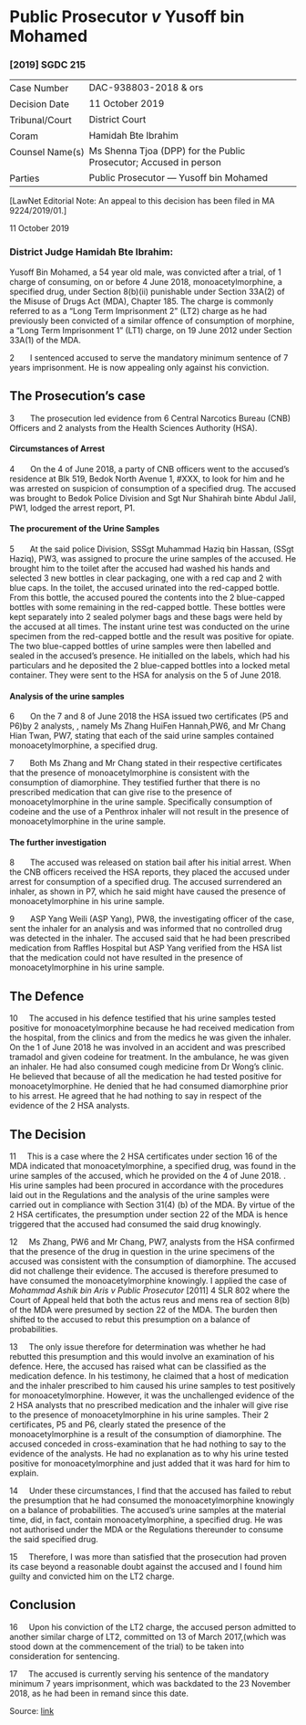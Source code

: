 <style>.footnotes::before { content: "Footnotes:"; }</style>
# Public Prosecutor _v_ Yusoff bin Mohamed  

### \[2019\] SGDC 215

<table id="info-table"><tbody><tr class="info-row"><td class="txt-label" style="padding: 4px 0px; white-space: nowrap" valign="top">Case Number</td><td class="txt-body">DAC-938803-2018 &amp; ors</td></tr><tr class="info-row"><td class="txt-label" style="padding: 4px 0px; white-space: nowrap" valign="top">Decision Date</td><td class="txt-body">11 October 2019</td></tr><tr class="info-row"><td class="txt-label" style="padding: 4px 0px; white-space: nowrap" valign="top">Tribunal/Court</td><td class="txt-body">District Court</td></tr><tr class="info-row"><td class="txt-label" style="padding: 4px 0px; white-space: nowrap" valign="top">Coram</td><td class="txt-body">Hamidah Bte Ibrahim</td></tr><tr class="info-row"><td class="txt-label" style="padding: 4px 0px; white-space: nowrap" valign="top">Counsel Name(s)</td><td class="txt-body">Ms Shenna Tjoa (DPP) for the Public Prosecutor; Accused in person</td></tr><tr class="info-row"><td class="txt-label" style="padding: 4px 0px; white-space: nowrap" valign="top">Parties</td><td class="txt-body">Public Prosecutor — Yusoff bin Mohamed</td></tr></tbody></table>

\[LawNet Editorial Note: An appeal to this decision has been filed in MA 9224/2019/01.\]

11 October 2019

### District Judge Hamidah Bte Ibrahim:

Yusoff Bin Mohamed, a 54 year old male, was convicted after a trial, of 1 charge of consuming, on or before 4 June 2018, monoacetylmorphine, a specified drug, under Section 8(b)(ii) punishable under Section 33A(2) of the Misuse of Drugs Act (MDA), Chapter 185. The charge is commonly referred to as a “Long Term Imprisonment 2” (LT2) charge as he had previously been convicted of a similar offence of consumption of morphine, a “Long Term Imprisonment 1” (LT1) charge, on 19 June 2012 under Section 33A(1) of the MDA.

2       I sentenced accused to serve the mandatory minimum sentence of 7 years imprisonment. He is now appealing only against his conviction.

## The Prosecution’s case

3       The prosecution led evidence from 6 Central Narcotics Bureau (CNB) Officers and 2 analysts from the Health Sciences Authority (HSA).

#### Circumstances of Arrest

4       On the 4 of June 2018, a party of CNB officers went to the accused’s residence at Blk 519, Bedok North Avenue 1, #XXX, to look for him and he was arrested on suspicion of consumption of a specified drug. The accused was brought to Bedok Police Division and Sgt Nur Shahirah binte Abdul Jalil, PW1, lodged the arrest report, P1.

#### The procurement of the Urine Samples

5       At the said police Division, SSSgt Muhammad Haziq bin Hassan, (SSgt Haziq), PW3, was assigned to procure the urine samples of the accused. He brought him to the toilet after the accused had washed his hands and selected 3 new bottles in clear packaging, one with a red cap and 2 with blue caps. In the toilet, the accused urinated into the red-capped bottle. From this bottle, the accused poured the contents into the 2 blue-capped bottles with some remaining in the red-capped bottle. These bottles were kept separately into 2 sealed polymer bags and these bags were held by the accused at all times. The instant urine test was conducted on the urine specimen from the red-capped bottle and the result was positive for opiate. The two blue-capped bottles of urine samples were then labelled and sealed in the accused’s presence. He initialled on the labels, which had his particulars and he deposited the 2 blue-capped bottles into a locked metal container. They were sent to the HSA for analysis on the 5 of June 2018.

#### Analysis of the urine samples

6       On the 7 and 8 of June 2018 the HSA issued two certificates (P5 and P6)by 2 analysts, , namely Ms Zhang HuiFen Hannah,PW6, and Mr Chang Hian Twan, PW7, stating that each of the said urine samples contained monoacetylmorphine, a specified drug.

7       Both Ms Zhang and Mr Chang stated in their respective certificates that the presence of monoacetylmorphine is consistent with the consumption of diamorphine. They testified further that there is no prescribed medication that can give rise to the presence of monoacetylmorphine in the urine sample. Specifically consumption of codeine and the use of a Penthrox inhaler will not result in the presence of monoacetylmorphine in the urine sample.

#### The further investigation

8       The accused was released on station bail after his initial arrest. When the CNB officers received the HSA reports, they placed the accused under arrest for consumption of a specified drug. The accused surrendered an inhaler, as shown in P7, which he said might have caused the presence of monoacetylmorphine in his urine sample.

9       ASP Yang Weili (ASP Yang), PW8, the investigating officer of the case, sent the inhaler for an analysis and was informed that no controlled drug was detected in the inhaler. The accused said that he had been prescribed medication from Raffles Hospital but ASP Yang verified from the HSA list that the medication could not have resulted in the presence of monoacetylmorphine in his urine sample.

## The Defence

10     The accused in his defence testified that his urine samples tested positive for monoacetylmorphine because he had received medication from the hospital, from the clinics and from the medics he was given the inhaler. On the 1 of June 2018 he was involved in an accident and was prescribed tramadol and given codeine for treatment. In the ambulance, he was given an inhaler. He had also consumed cough medicine from Dr Wong’s clinic. He believed that because of all the medication he had tested positive for monoacetylmorphine. He denied that he had consumed diamorphine prior to his arrest. He agreed that he had nothing to say in respect of the evidence of the 2 HSA analysts.

## The Decision

11     This is a case where the 2 HSA certificates under section 16 of the MDA indicated that monoacetylmorphine, a specified drug, was found in the urine samples of the accused, which he provided on the 4 of June 2018. . His urine samples had been procured in accordance with the procedures laid out in the Regulations and the analysis of the urine samples were carried out in compliance with Section 31(4) (b) of the MDA. By virtue of the 2 HSA certificates, the presumption under section 22 of the MDA is hence triggered that the accused had consumed the said drug knowingly.

12     Ms Zhang, PW6 and Mr Chang, PW7, analysts from the HSA confirmed that the presence of the drug in question in the urine specimens of the accused was consistent with the consumption of diamorphine. The accused did not challenge their evidence. The accused is therefore presumed to have consumed the monoacetylmorphine knowingly. I applied the case of _Mohammad Ashik bin Aris v Public Prosecutor_ <span class="citation">\[2011\] 4 SLR 802</span> where the Court of Appeal held that both the actus reus and mens rea of section 8(b) of the MDA were presumed by section 22 of the MDA. The burden then shifted to the accused to rebut this presumption on a balance of probabilities.

13     The only issue therefore for determination was whether he had rebutted this presumption and this would involve an examination of his defence. Here, the accused has raised what can be classified as the medication defence. In his testimony, he claimed that a host of medication and the inhaler prescribed to him caused his urine samples to test positively for monoacetylmorphine. However, it was the unchallenged evidence of the 2 HSA analysts that no prescribed medication and the inhaler will give rise to the presence of monoacetylmorphine in his urine samples. Their 2 certificates, P5 and P6, clearly stated the presence of the monoacetylmorphine is a result of the consumption of diamorphine. The accused conceded in cross-examination that he had nothing to say to the evidence of the analysts. He had no explanation as to why his urine tested positive for monoacetylmorphine and just added that it was hard for him to explain.

14     Under these circumstances, I find that the accused has failed to rebut the presumption that he had consumed the monoacetylmorphine knowingly on a balance of probabilities. The accused’s urine samples at the material time, did, in fact, contain monoacetylmorphine, a specified drug. He was not authorised under the MDA or the Regulations thereunder to consume the said specified drug.

15     Therefore, I was more than satisfied that the prosecution had proven its case beyond a reasonable doubt against the accused and I found him guilty and convicted him on the LT2 charge.

## Conclusion

16     Upon his conviction of the LT2 charge, the accused person admitted to another similar charge of LT2, committed on 13 of March 2017,(which was stood down at the commencement of the trial) to be taken into consideration for sentencing.

17     The accused is currently serving his sentence of the mandatory minimum 7 years imprisonment, which was backdated to the 23 November 2018, as he had been in remand since this date.


Source: [link](https://www.lawnet.sg:443/lawnet/web/lawnet/free-resources?p_p_id=freeresources_WAR_lawnet3baseportlet&p_p_lifecycle=1&p_p_state=normal&p_p_mode=view&_freeresources_WAR_lawnet3baseportlet_action=openContentPage&_freeresources_WAR_lawnet3baseportlet_docId=%2FJudgment%2F23663-SSP.xml)